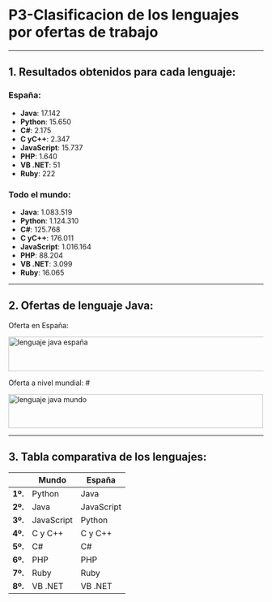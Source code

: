 # **P3-Clasificacion de los lenguajes por ofertas de trabajo**
---
## 1. Resultados obtenidos para cada lenguaje:
### España:
* **Java**: 17.142
* **Python**: 15.650
* **C#**: 2.175
* **C yC++**: 2.347
* **JavaScript**: 15.737
* **PHP**: 1.640 
* **VB .NET**: 51
* **Ruby**: 222 
### Todo el mundo:
* **Java**: 1.083.519
* **Python**: 1.124.310
* **C#**: 125.768
* **C yC++**: 176.011
* **JavaScript**: 1.016.164
* **PHP**: 88.204
* **VB .NET**: 3.099
* **Ruby**: 16.065
***
## 2. Ofertas de lenguaje Java:
Oferta en España:

<img width="506" height="68" alt="lenguaje java españa" src="https://github.com/user-attachments/assets/19d446b8-3abc-4276-b8e2-7ce854bbb000" />


Oferta a nivel mundial: #

<img width="503" height="67" alt="lenguaje java mundo" src="https://github.com/user-attachments/assets/04f8c012-0179-472e-878d-784e293ec94a" />

***
## 3. Tabla comparativa de los lenguajes:
  || **Mundo** | **España** |
  |-----------|-----------|-----------|
  | **1º.** | Python | Java    |
  | **2º.** | Java | JavaScript |
  | **3º.** | JavaScript | Python |
  | **4º.** | C y C++ | C y C++ |
  | **5º.** | C# | C# |
  | **6º.** | PHP | PHP |
  | **7º.** | Ruby | Ruby |
  | **8º.** | VB .NET | VB .NET |
